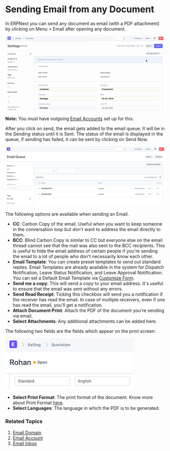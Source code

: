 
# Sending Email from any Document


In ERPNext you can send any document as email (with a PDF attachment) by clicking on Menu > Email after opening any document.


![Send Email](/files/send-email.gif)


**Note:** You must have outgoing [Email Accounts](/docs/en/setting-up/email/email-account) set up for this.


After you click on send, the email gets added to the email queue. It will be in the Sending status until it is Sent. The status of the email is displayed in the queue, if sending has failed, it can be sent by clicking on Send Now.


![Email Queue](/files/email-queue.png)


The following options are available when sending an Email.


* **CC**: Carbon Copy of the email. Useful when you want to keep someone in the conversation loop but don't want to address the email directly to them.
* **BCC**: Blind Carbon Copy is similar to CC but everyone else on the email thread cannot see that the mail was also sent to the BCC recipients. This is useful to hide the email address of certain people if you're sending the email to a lot of people who don't necessarily know each other.
* **Email Template**: You can create preset templates to send out standard replies. Email Templates are already available in the system for Dispatch Notification, Leave Status Notification, and Leave Approval Notification. You can set a Default Email Template via [Customize Form](/docs/en/customize-erpnext/customize-form).
* **Send me a copy**: This will send a copy to your email address. It's useful to ensure that the email was sent without any errors.
* **Send Read Receipt**: Ticking this checkbox will send you a notification if the receiver has read the email. In case of multiple receivers, even if one has read the email, you'll get a notification.
* **Attach Document Print**: Attach the PDF of the document you're sending via email.
* **Select Attachments**: Any additional attachments can be added here.


The following two fields are the fields which appear on the print screen:


![Email Print Options](/files/email-print-options.png)


* **Select Print Format**: The print format of the document. Know more about Print Format [here](/docs/en/setting-up/print/print-format).
* **Select Languages**: The language in which the PDF is to be generated.


### Related Topics


1. [Email Domain](/docs/en/setting-up/email/email-domain)
2. [Email Account](/docs/en/setting-up/email/email-account)
3. [Email Inbox](/docs/en/setting-up/email/email-inbox)


